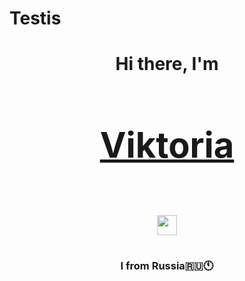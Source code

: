 # Testis
<h1 align="center">Hi there, I'm <a href="https://daniilshat.ru/" target="_blank"><h1>Viktoria<h1/></a> 
<img src="https://github.com/blackcater/blackcater/raw/main/images/Hi.gif" height="32"/></h1>
<h3 align="center">I from Russia🇷🇺🕚</h3>
